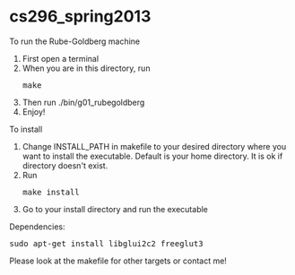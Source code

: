 cs296_spring2013
================

To run the Rube-Goldberg machine

1. First open a terminal
2. When you are in this directory, run <pre>make</pre>
3. Then run ./bin/g01_rubegoldberg
4. Enjoy!

To install

1. Change INSTALL_PATH in makefile to your desired directory where you want to install the executable. Default is your home directory. It is ok if directory doesn't exist.
2. Run <pre>make install</pre>
3. Go to your install directory and run the executable

Dependencies:

<pre>sudo apt-get install libglui2c2 freeglut3</pre>

Please look at the makefile for other targets or contact me!